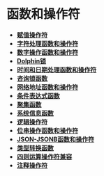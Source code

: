 # 函数和操作符

-   **[赋值操作符](dolphin-赋值操作符.md)**  
-   **[字符处理函数和操作符](dolphin-字符处理函数和操作符.md)**  
-   **[数字操作函数和操作符](dolphin-数字操作函数和操作符.md)**  
-   **[Dolphin锁](dolphin-锁.md)**  
-   **[时间和日期处理函数和操作符](dolphin-时间和日期处理函数和操作符.md)**  
-   **[咨询锁函数](dolphin-咨询锁函数.md)**
-   **[网络地址函数和操作符](dolphin-网络地址函数和操作符.md)**  
-   **[条件表达式函数](dolphin-条件表达式函数.md)**  
-   **[聚集函数](dolphin-聚集函数.md)**  
-   **[系统信息函数](dolphin-系统信息函数.md)**  
-   **[逻辑操作符](dolphin-逻辑操作符.md)**  
-   **[位串操作函数和操作符](dolphin-位串操作函数和操作符.md)**  
-   **[JSON-JSONB函数和操作符](dolphin-JSON-JSONB函数和操作符.md)**
-   **[类型转换函数](dolphin-类型转换函数.md)**  
-   **[四则运算操作符兼容](dolphin-四则运算操作符兼容.md)**  
-   **[注释操作符](dolphin-注释操作符.md)** 
